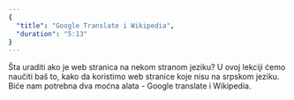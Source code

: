```yaml
---
{
  "title": "Google Translate i Wikipedia",
  "duration": "5:13"
}
---
```


Šta uraditi ako je web stranica na nekom stranom jeziku? U ovoj lekciji ćemo naučiti baš to, kako da koristimo web stranice koje nisu na srpskom jeziku. Biće nam potrebna dva moćna alata - Google translate i Wikipedia.
